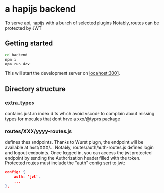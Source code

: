 # a hapijs backend

To serve api, hapijs with a bunch of selected plugins
Notably, routes can be protected by JWT

## Getting started

```bash
cd backend
npm i
npm run dev
```
This will start the development server on [localhost:3001](http://localhost:3001).

## Directory structure

### extra_types

contains just an index.d.ts which avoid vscode to complain about missing types for modules that dont have a xxx/@types package

### routes/XXX/yyyy-routes.js

defines thes endpoints. Thanks to Wurst plugin, the endpoint will be available at host/XXX/...
Notably, routes/auth/auth-routes.js defines login and logout endpoints. Once logged in, you can access the jwt protected endpoint
by sending the Authorization header filled with the token.
Protected routes must include the "auth" config sert to jwt:
```json
config: { 
    auth: 'jwt',
    ...
},
```
